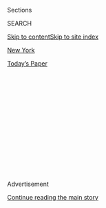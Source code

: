 <div id="app">

<div>

<div>

<div>

<div class="NYTAppHideMasthead css-1q2w90k e1suatyy0">

<div class="section css-ui9rw0 e1suatyy2">

<div class="css-eph4ug er09x8g0">

<div class="css-6n7j50">

</div>

<span class="css-1dv1kvn">Sections</span>

<div class="css-10488qs">

<span class="css-1dv1kvn">SEARCH</span>

</div>

[Skip to content](#site-content)[Skip to site index](#site-index)

</div>

<div id="masthead-section-label" class="css-1wr3we4 eaxe0e00">

[New
York](https://www.nytimes.com/section/nyregion)

</div>

<div class="css-10698na e1huz5gh0">

</div>

</div>

<div id="masthead-bar-one" class="section hasLinks css-15hmgas e1csuq9d3">

<div class="css-uqyvli e1csuq9d0">

</div>

<div class="css-1uqjmks e1csuq9d1">

</div>

<div class="css-9e9ivx">

[](https://myaccount.nytimes.com/auth/login?response_type=cookie&client_id=vi)

</div>

<div class="css-1bvtpon e1csuq9d2">

[Today’s
Paper](https://www.nytimes.com/section/todayspaper)

</div>

</div>

</div>

</div>

<div data-aria-hidden="false">

<div id="site-content" data-role="main">

<div>

<div class="css-1aor85t" style="opacity:0.000000001;z-index:-1;visibility:hidden">

<div class="css-1hqnpie">

<div class="css-epjblv">

<span class="css-17xtcya">[New
York](/section/nyregion)</span><span class="css-x15j1o">|</span><span class="css-fwqvlz">Ghislaine
Maxwell, Associate of Jeffrey Epstein, Is
Arrested</span>

</div>

<div class="css-k008qs">

<div class="css-1iwv8en">

<span class="css-18z7m18"></span>

<div>

</div>

</div>

<span class="css-1n6z4y">https://nyti.ms/3eSUI4N</span>

<div class="css-1705lsu">

<div class="css-4xjgmj">

<div class="css-4skfbu" data-role="toolbar" data-aria-label="Social Media Share buttons, Save button, and Comments Panel with current comment count" data-testid="share-tools">

  - 
  - 
  - 
  - 
    
    <div class="css-6n7j50">
    
    </div>

  - 
  - 

</div>

</div>

</div>

</div>

</div>

</div>

<div id="NYT_TOP_BANNER_REGION" class="css-13pd83m">

</div>

<div id="top-wrapper" class="css-1sy8kpn">

<div id="top-slug" class="css-l9onyx">

Advertisement

</div>

[Continue reading the main
story](#after-top)

<div class="ad top-wrapper" style="text-align:center;height:100%;display:block;min-height:250px">

<div id="top" class="place-ad" data-position="top" data-size-key="top">

</div>

</div>

<div id="after-top">

</div>

</div>

<div>

<div id="sponsor-wrapper" class="css-1hyfx7x">

<div id="sponsor-slug" class="css-19vbshk">

Supported by

</div>

[Continue reading the main
story](#after-sponsor)

<div id="sponsor" class="ad sponsor-wrapper" style="text-align:center;height:100%;display:block">

</div>

<div id="after-sponsor">

</div>

</div>

<div class="css-186x18t">

</div>

<div class="css-1vkm6nb ehdk2mb0">

# Ghislaine Maxwell, Associate of Jeffrey Epstein, Is Arrested

</div>

Ms. Maxwell was accused of helping Mr. Epstein recruit, groom and then
sexually abuse girls, one as young as 14.

<div class="css-79elbk" data-testid="photoviewer-wrapper">

<div class="css-z3e15g" data-testid="photoviewer-wrapper-hidden">

</div>

<div class="css-1a48zt4 ehw59r15" data-testid="photoviewer-children">

![<span class="css-16f3y1r e13ogyst0" data-aria-hidden="true">Jeffrey
Epstein and Ghislaine Maxwell in
2005.</span><span class="css-cnj6d5 e1z0qqy90" itemprop="copyrightHolder"><span class="css-1ly73wi e1tej78p0">Credit...</span><span><span>Joe
Schildhorn/Patrick McMullan, via Getty
Images</span></span></span>](https://static01.nyt.com/images/2020/07/02/nyregion/02maxwell/02maxwell-articleLarge.jpg?quality=75&auto=webp&disable=upscale)

</div>

</div>

<div class="css-18e8msd">

<div class="css-vp77d3 epjyd6m0">

<div class="css-1baulvz">

By [<span class="css-1baulvz" itemprop="name">Nicole
Hong</span>](https://www.nytimes.com/by/nicole-hong),
[<span class="css-1baulvz" itemprop="name">Benjamin
Weiser</span>](https://www.nytimes.com/by/benjamin-weiser) and
[<span class="css-1baulvz last-byline" itemprop="name">Mihir
Zaveri</span>](https://www.nytimes.com/by/mihir-zaveri)

</div>

</div>

  - 
    
    <div class="css-ld3wwf e16638kd2">
    
    Published July 2, 2020Updated July 22,
    2020
    
    </div>

  - 
    
    <div class="css-4xjgmj">
    
    <div class="css-pvvomx" data-role="toolbar" data-aria-label="Social Media Share buttons, Save button, and Comments Panel with current comment count" data-testid="share-tools">
    
      - 
      - 
      - 
      - 
        
        <div class="css-6n7j50">
        
        </div>
    
      - 
      - 
    
    </div>
    
    </div>

</div>

</div>

<div class="section meteredContent css-1r7ky0e" name="articleBody" itemprop="articleBody">

<div class="css-1fanzo5 StoryBodyCompanionColumn">

<div class="css-53u6y8">

The girl was 14 years old when she met the financier [Jeffrey
Epstein](https://www.nytimes.com/2020/07/13/nyregion/ghislaine-maxwell-jeffrey-epstein.html)
and his companion, [Ghislaine
Maxwell](https://www.nytimes.com/2020/07/14/nyregion/ghislaine-maxwell-bail.html),
in the 1990s. They tried to become her friend, taking her shopping and
to the movies. Ms. Maxwell asked about her family and school.

Then, [Ms.
Maxwell](https://www.nytimes.com/2020/07/14/nyregion/ghislaine-maxwell-bail.html)
began undressing in front of the girl and recruiting her to participate
in sexualized massages of Mr. Epstein, prosecutors said. The pattern
continued for years, as Ms. Maxwell fed Mr. Epstein’s dark desires and
participated in some of the abuse herself, according to a newly unsealed
indictment.

Ms. Maxwell, [the daughter of a publishing magnate and once a fixture on
New York’s social
scene,](https://www.nytimes.com/2019/07/15/us/ghislaine-maxwell-epstein.html)
was arrested on Thursday in New Hampshire, where the authorities said
she had been hiding. She was charged with luring multiple underage girls
into Mr. Epstein’s orbit.

The arrest of Ms. Maxwell, Mr. Epstein’s former girlfriend and longtime
associate, was the latest twist in a legal saga that has been a source
of international intrigue and conspiracy theories. The case has drawn in
prominent academics, politicians, business leaders and even British
royalty.

</div>

</div>

<div class="css-1fanzo5 StoryBodyCompanionColumn">

<div class="css-53u6y8">

Ms. Maxwell’s arrest came almost exactly one year after Mr. Epstein was
charged in a [federal
indictment](https://www.nytimes.com/2019/07/08/nyregion/jeffrey-epstein-charges.html?module=inline)with
sexually exploiting and abusing dozens of girls and women at his mansion
in Manhattan, his estate in Palm Beach, Fla., and other
locations.

</div>

</div>

<div id="ghislaine-maxwell-arrest-indictment" class="section interactive-content interactive-size-scoop css-174j8de" data-id="100000007220967">

## The Indictment of Ghislaine Maxwell

Read the full document of charges against Ms.
Maxwell.

<div class="css-17ih8de interactive-body" data-sourceid="100000007220967">

![18 pages, 6.8
MB](https://int.nyt.com/data/documenthelper/7061-u-s-v-ghislaine-maxwell-indict/96d918f9d16dbd14e656/optimized/thumbnail.png)

</div>

</div>

<div class="css-1fanzo5 StoryBodyCompanionColumn">

<div class="css-53u6y8">

A month after his arrest, in August 2019, Mr. Epstein [hanged
himself](https://www.nytimes.com/2019/11/20/nyregion/jeffrey-epstein-death.html)
in his cell at the Metropolitan Correctional Center in Lower Manhattan,
where he had been jailed pending trial on sex trafficking charges. After
his death, federal prosecutors said they would continue to investigate
his associates.

For the past year, Ms. Maxwell, now 58, had been hiding out in various
locations in New England, prosecutors wrote in a memo on Thursday. She
switched her email address and registered a new phone number under the
name “G Max.” She ordered packages using a different person’s name for
the shipping label.

Most recently, Ms. Maxwell was living on a 156-acre property in
Bradford, N.H., where she was arrested, prosecutors said. The property
was acquired in an all-cash purchase in December, and prosecutors said
the buyer’s identity had been shielded by a limited liability
corporation.

</div>

</div>

<div class="css-1fanzo5 StoryBodyCompanionColumn">

<div class="css-53u6y8">

The authorities had been tracking Ms. Maxwell’s movements and had
recently learned about her relocation to the New Hampshire home, an
F.B.I. official said.

The indictment charged Ms. Maxwell with six counts, including
transportation of a minor with intent to engage in criminal sexual
activity. She also faces perjury charges for statements she made during
a deposition in 2016 about her role in Mr. Epstein’s alleged sex
trafficking operation.

“Maxwell enticed minor girls, got them to trust her, then delivered them
into the trap that she and Epstein had set for them,” Audrey Strauss,
the acting U.S. attorney for the Southern District of New York, said at
a news conference on Thursday.

Lawrence A. Vogelman, a lawyer for Ms. Maxwell, declined to comment. She
has previously denied wrongdoing in civil lawsuits.

The indictment lists three minor victims who prosecutors say were
recruited by Ms. Maxwell from 1994 to 1997, without identifying them by
name. Federal laws allow the government to prosecute sex offenses
committed against minors at any point in the victim’s lifetime.

</div>

</div>

![<span class="css-16f3y1r e13ogyst0">Ghislaine Maxwell, the former
girlfriend of Jeffrey Epstein, was arrested and accused of helping Mr.
Epstein sexually abuse
girls.</span><span class="css-cch8ym"><span class="css-1dv1kvn">Credit</span><span class="css-cnj6d5 e1z0qqy90" itemprop="copyrightHolder"><span class="css-1ly73wi e1tej78p0">Credit...</span><span>Jose
A. Alvarado Jr. for The New York
Times</span></span></span>](https://static01.nyt.com/images/2020/07/02/nyregion/02maxwell-arrest/02maxwell-arrest-videoSixteenByNine3000-v2.jpg)

<div class="css-1fanzo5 StoryBodyCompanionColumn">

<div class="css-53u6y8">

Ms. Maxwell appeared Thursday afternoon in federal court in New
Hampshire, where a magistrate judge ordered her detained and sent to New
York, pending further proceedings there.

</div>

</div>

<div class="css-1fanzo5 StoryBodyCompanionColumn">

<div class="css-53u6y8">

In a memo arguing that Ms. Maxwell should be jailed until trial,
prosecutors said she posed an extreme flight risk, partly because of her
financial resources. Investigators said they had identified more than 15
bank accounts linked to Ms. Maxwell, whose total balance at times was
more than $20 million.

Prosecutors described her total financial picture as “opaque and
indeterminate.” Between 2007 and 2011, more than $20 million was
transferred from accounts associated with Mr. Epstein to accounts
associated with Ms. Maxwell, prosecutors said.

For years, Mr. Epstein had been dogged by lawsuits, news articles and
even a state criminal case in Florida accusing him of preying on girls
and women. But he had avoided any lasting repercussions until his arrest
last year by federal authorities, who launched a wide-ranging inquiry
into his associates.

As part of the investigation, federal authorities had sought the
cooperation of Prince Andrew, the second son of Queen Elizabeth II. He
had been a longtime friend of both Ms. Maxwell and Mr. Epstein.

In an unusual move, [prosecutors had announced
publicly](https://www.nytimes.com/2020/06/08/nyregion/jeffrey-epstein-prince-andrew.html)
that the prince refused to help with their investigation. Last month,
the prince’s lawyers said he had agreed to provide New York prosecutors
with a written statement, but would not sit for an interview.

On Thursday, Ms. Strauss said federal prosecutors would still like to
speak with Prince Andrew. The investigation is ongoing, and officials
urged others who might have been victims to contact the authorities.

“The example set by the women involved in this investigation has been a
powerful one,” said William F. Sweeney Jr., head of the F.B.I. office in
New York. “They persevered against the rich and the connected, and they
did so without a badge, a gun or a subpoena, and they stood together.”

</div>

</div>

<div class="css-1fanzo5 StoryBodyCompanionColumn">

<div class="css-53u6y8">

Mr. Epstein, [who grew up with modest means in Brooklyn and built a life
of
luxury,](https://www.nytimes.com/2019/07/10/business/jeffrey-epstein-net-worth.html)
socialized with powerful executives and politicians, including
[President
Trump](https://www.nytimes.com/2020/07/21/nyregion/trump-ghislaine-maxwell-jeffrey-epstein.html)
and former President Bill Clinton.

A video from 1992 that was released last year showed Mr. Trump and Mr.
Epstein watching and commenting on women together at an event at
Mar-a-Lago, Mr. Trump’s club in Palm Beach, Fla. Mr. Trump told
reporters last year that [he had not spoken to Mr. Epstein in 15
years](https://www.nytimes.com/2019/07/17/us/politics/trump-jeffrey-epstein-video.html).

Mr. Clinton has taken trips on Mr. Epstein’s private jet and visited his
home in New York, but the two had not spoken in a decade, a spokesman
said last year.

Last year’s indictment against Mr. Epstein was brought under Geoffrey S.
Berman, then the U.S. attorney in Manhattan. [President Trump fired Mr.
Berman less than two weeks
ago](https://www.nytimes.com/2020/06/20/nyregion/trump-geoffrey-berman-fired-sdny.html),
which led to Mr. Berman’s top deputy, Ms. Strauss, taking over the
investigation.

Ms. Strauss said that the timing of the charges had nothing to do with
Mr. Berman’s firing.

Lawsuits have long [accused Ms.
Maxwell](https://www.nytimes.com/2019/08/14/style/ghislaine-maxwell-terramar-boats-jeffrey-epstein.html)
of managing a network of recruiters to entice young and often
financially strapped girls and women into Mr. Epstein’s scheme,
promising he would help them with their education and careers.

After Ms. Maxwell befriended girls and established a rapport with them,
she would “normalize sexual abuse” by undressing in front of them or
talking about sexual topics, the indictment said.

When Mr. Epstein offered to pay for travel and educational opportunities
for some of the girls, Ms. Maxwell encouraged them to accept his
assistance, prosecutors said.

</div>

</div>

<div class="css-1fanzo5 StoryBodyCompanionColumn">

<div class="css-53u6y8">

Mr. Epstein would then abuse the girls in his residences and other
locations in New York, New Mexico, Florida and London, according to the
indictment.

Ms. Maxwell would also sometimes be present when Mr. Epstein sexually
abused girls, which “helped put the victims at ease because an adult
woman was present,” according to the indictment.

In one instance in 1996, the indictment said, Ms. Maxwell gave an
underage girl an unsolicited massage in New Mexico while the girl was
topless.

The victim, identified as Minor Victim-2, is Annie Farmer, according to
a person familiar with her. The allegations from New Mexico match a
claim made by Ms. Farmer [in an account given last year to The New York
Times](https://www.nytimes.com/2019/08/26/us/epstein-farmer-sisters-maxwell.html)
and in a lawsuit she filed against Mr. Epstein’s estate.

Investigators said they corroborated victim accounts with [flight
records](https://www.nytimes.com/2019/07/26/nyregion/jeffrey-epstein-pilots.html),
diary entries, business records and other contemporaneous documents.

Prosecutors also accused Ms. Maxwell of lying under oath during a 2016
deposition in a lawsuit. When Ms. Maxwell was asked whether Mr. Epstein
had a scheme to recruit underage girls for sexual massages, she
responded: “I don’t know what you’re talking about,” the indictment
said.

Last year, federal prosecutors accused Mr. Epstein of paying girls and
women to give him massages while they were nude or topless, in
encounters that typically included sex acts. That activity was said to
have occurred between 2002 and 2005.

</div>

</div>

<div class="css-1fanzo5 StoryBodyCompanionColumn">

<div class="css-53u6y8">

Earlier this year, Ms. Maxwell [sued Mr. Epstein’s $600 million
estate](https://www.nytimes.com/2020/03/18/business/jeffrey-epstein-ghislaine-maxwell-lawsuit.html),
saying that he had promised to pay her legal fees for any claims from
women who accused her of recruiting them for sexual massages. The estate
has set up a restitution fund for victims, and at least 70 women have
expressed interest.

Ms. Maxwell was born in France and grew up in a mansion in
Buckinghamshire, England, where she socialized with aristocrats and
royals. She attended Oxford and moved to New York in 1991, around the
time that her father, the British publishing magnate Robert Maxwell,
bought The Daily News.

Her father died that year after tumbling off a boat[in the midst of
mounting
debt](https://www.nytimes.com/1991/12/20/business/maxwell-s-empire-it-grew-it-fell-special-report-charming-big-bankers-billions.html).
Ms. Maxwell then moved into a modest apartment on the Upper East Side.

After Ms. Maxwell and Mr. Epstein started dating, she began spending
time at his estate in Florida, entertaining prominent visitors from
around the world.

In 2000, Ms. Maxwell moved into a townhouse less than 10 blocks from Mr.
Epstein’s mansion that was purchased by an anonymous LLC represented by
Mr. Epstein’s longtime lawyer.

In a Vanity Fair article a few years later, Mr. Epstein described Ms.
Maxwell as his “best friend.” Ms. Maxwell helped manage Mr. Epstein’s
properties and introduced him to the celebrities and business executives
who would form his social circle.

Questions about the nature of their close relationship, however, emerged
over the years.

Mr. Epstein pleaded guilty in 2008 in Florida to state charges of
soliciting prostitution, and a 2009 lawsuit against Mr. Epstein claimed
that he and Ms. Maxwell sexually abused one woman, [Virginia
Giuffre](https://www.nytimes.com/2019/08/09/nyregion/epstein-sex-slave-documents.html),
when she was 16. Ms. Maxwell has denied the claims.

</div>

</div>

<div class="css-1fanzo5 StoryBodyCompanionColumn">

<div class="css-53u6y8">

Despite the connection with Mr. Epstein, Ms. Maxwell’s social standing
had appeared unscathed for years. In 2013, she [stood with Lloyd C.
Blankfein](https://bfa.com/home/photo/679638?term=ghislaine%20maxwell),
then the chief executive of Goldman Sachs, at an event supporting
marriage equality and was [pictured alongside Michael R.
Bloomberg](https://bfa.com/home/photo/852481?term=ghislaine%20maxwell),
then the mayor of New York, at a book party.

But Ms. Giuffre filed a defamation suit against her in 2015, and Ms.
Maxwell disappeared from the New York party circuit.

After Mr. Epstein’s arrest, she stopped appearing in public entirely.

Matthew Goldstein and James B. Stewart contributed reporting. Kitty
Bennett contributed research.

</div>

</div>

<div>

</div>

</div>

<div>

</div>

<div>

</div>

<div>

</div>

<div>

<div id="bottom-wrapper" class="css-1ede5it">

<div id="bottom-slug" class="css-l9onyx">

Advertisement

</div>

[Continue reading the main
story](#after-bottom)

<div id="bottom" class="ad bottom-wrapper" style="text-align:center;height:100%;display:block;min-height:90px">

</div>

<div id="after-bottom">

</div>

</div>

</div>

</div>

</div>

## Site Index

<div>

</div>

## Site Information Navigation

  - [© <span>2020</span> <span>The New York Times
    Company</span>](https://help.nytimes.com/hc/en-us/articles/115014792127-Copyright-notice)

<!-- end list -->

  - [NYTCo](https://www.nytco.com/)
  - [Contact
    Us](https://help.nytimes.com/hc/en-us/articles/115015385887-Contact-Us)
  - [Work with us](https://www.nytco.com/careers/)
  - [Advertise](https://nytmediakit.com/)
  - [T Brand Studio](http://www.tbrandstudio.com/)
  - [Your Ad
    Choices](https://www.nytimes.com/privacy/cookie-policy#how-do-i-manage-trackers)
  - [Privacy](https://www.nytimes.com/privacy)
  - [Terms of
    Service](https://help.nytimes.com/hc/en-us/articles/115014893428-Terms-of-service)
  - [Terms of
    Sale](https://help.nytimes.com/hc/en-us/articles/115014893968-Terms-of-sale)
  - [Site
    Map](https://spiderbites.nytimes.com)
  - [Help](https://help.nytimes.com/hc/en-us)
  - [Subscriptions](https://www.nytimes.com/subscription?campaignId=37WXW)

</div>

</div>

</div>

</div>
